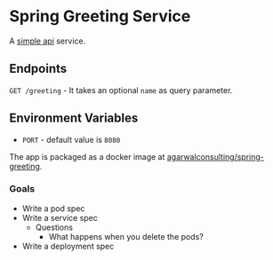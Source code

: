 # Spring Greeting Service

A [simple api](https://github.com/AgarwalConsulting/DockerTraining/tree/master/examples/1-web-apps/spring-greeting/go) service.

## Endpoints

`GET /greeting` - It takes an optional `name` as query parameter.

## Environment Variables

- `PORT` - default value is `8080`

The app is packaged as a docker image at [agarwalconsulting/spring-greeting](https://hub.docker.com/repository/docker/agarwalconsulting/spring-greeting).

### Goals

- Write a pod spec
- Write a service spec
  - Questions
    - What happens when you delete the pods?
- Write a deployment spec
